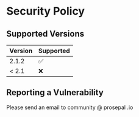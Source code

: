 # Security Policy

## Supported Versions


| Version | Supported          |
| ------- | ------------------ |
| 2.1.2   | :white_check_mark: |
| < 2.1   | :x:                |

## Reporting a Vulnerability

Please send an email to community @ prosepal .io
